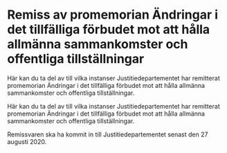 # Remiss av promemorian Ändringar i det tillfälliga förbudet mot att hålla allmänna sammankomster och offentliga tillställningar

Här kan du ta del av till vilka instanser Justitiedepartementet har remitterat promemorian Ändringar i det tillfälliga förbudet mot att hålla allmänna sammankomster och offentliga tillställningar.

Här kan du ta del av till vilka instanser Justitiedepartementet har remitterat promemorian Ändringar i det tillfälliga förbudet mot att hålla allmänna sammankomster och offentliga tillställningar.

Remissvaren ska ha kommit in till Justitiedepartementet senast den 27 augusti 2020.
